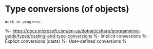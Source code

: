 # Type conversions (of objects)


```{warning}
Work in progress.
```

%- https://docs.microsoft.com/en-us/dotnet/csharp/programming-guide/types/casting-and-type-conversions
%- Implicit conversions
%- Explicit conversions (casts)
%- User-defined conversions
%
